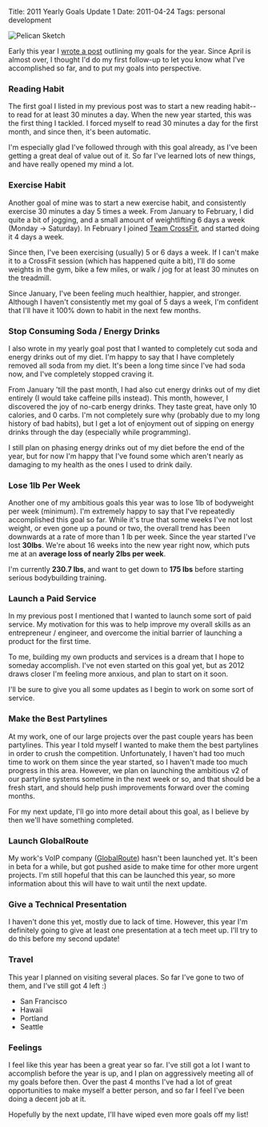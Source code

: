 Title: 2011 Yearly Goals Update 1
Date: 2011-04-24
Tags: personal development


![Pelican Sketch][]


Early this year I [wrote a post][] outlining my goals for the year.  Since
April is almost over, I thought I'd do my first follow-up to let you know what
I've accomplished so far, and to put my goals into perspective.


### Reading Habit

The first goal I listed in my previous post was to start a new reading habit--
to read for at least 30 minutes a day.  When the new year started, this was the
first thing I tackled.  I forced myself to read 30 minutes a day for the first
month, and since then, it's been automatic.

I'm especially glad I've followed through with this goal already, as I've been
getting a great deal of value out of it.  So far I've learned lots of new
things, and have really opened my mind a lot.


### Exercise Habit

Another goal of mine was to start a new exercise habit, and consistently
exercise 30 minutes a day 5 times a week.  From January to February, I did
quite a bit of jogging, and a small amount of weightlifting 6 days a week
(Monday -> Saturday).  In February I joined [Team CrossFit][], and started
doing it 4 days a week.

Since then, I've been exercising (usually) 5 or 6 days a week.  If I can't make
it to a CrossFit session (which has happened quite a bit), I'll do some weights
in the gym, bike a few miles, or walk / jog for at least 30 minutes on the
treadmill.

Since January, I've been feeling much healthier, happier, and stronger.
Although I haven't consistently met my goal of 5 days a week, I'm confident
that I'll have it 100% down to habit in the next few months.


### Stop Consuming Soda / Energy Drinks

I also wrote in my yearly goal post that I wanted to completely cut soda and
energy drinks out of my diet.  I'm happy to say that I have completely removed
all soda from my diet.  It's been a long time since I've had soda now, and I've
completely stopped craving it.

From January 'till the past month, I had also cut energy drinks out of my diet
entirely (I would take caffeine pills instead).  This month, however, I
discovered the joy of no-carb energy drinks.  They taste great, have only 10
calories, and 0 carbs.  I'm not completely sure why (probably due to my long
history of bad habits), but I get a lot of enjoyment out of sipping on energy
drinks through the day (especially while programming).

I still plan on phasing energy drinks out of my diet before the end of the
year, but for now I'm happy that I've found some which aren't nearly as
damaging to my health as the ones I used to drink daily.


### Lose 1lb Per Week

Another one of my ambitious goals this year was to lose 1lb of bodyweight per
week (minimum).  I'm extremely happy to say that I've repeatedly accomplished
this goal so far.  While it's true that some weeks I've not lost weight, or
even gone up a pound or two, the overall trend has been downwards at a rate of
more than 1 lb per week.  Since the year started I've lost **30lbs**.  We're
about 16 weeks into the new year right now, which puts me at an **average loss
of nearly 2lbs per week**.

I'm currently **230.7 lbs**, and want to get down to **175 lbs** before
starting serious bodybuilding training.


### Launch a Paid Service

In my previous post I mentioned that I wanted to launch some sort of paid
service.  My motivation for this was to help improve my overall skills as an
entrepreneur / engineer, and overcome the initial barrier of launching a product
for the first time.

To me, building my own products and services is a dream that I hope to someday
accomplish.  I've not even started on this goal yet, but as 2012 draws closer
I'm feeling more anxious, and plan to start on it soon.

I'll be sure to give you all some updates as I begin to work on some sort of
service.


### Make the Best Partylines

At my work, one of our large projects over the past couple years has been
partylines.  This year I told myself I wanted to make them the best partylines
in order to crush the competition.  Unfortunately, I haven't had too much time
to work on them since the year started, so I haven't made too much progress in
this area.  However, we plan on launching the ambitious v2 of our partyline
systems sometime in the next week or so, and that should be a fresh start, and
should help push improvements forward over the coming months.

For my next update, I'll go into more detail about this goal, as I believe by
then we'll have something completed.


### Launch GlobalRoute

My work's VoIP company ([GlobalRoute][]) hasn't been launched yet.  It's been
in beta for a while, but got pushed aside to make time for other more urgent
projects.  I'm still hopeful that this can be launched this year, so more
information about this will have to wait until the next update.


### Give a Technical Presentation

I haven't done this yet, mostly due to lack of time.  However, this year I'm
definitely going to give at least one presentation at a tech meet up.  I'll try
to do this before my second update!


### Travel

This year I planned on visiting several places.  So far I've gone to two of
them, and I've still got 4 left :)

-   San Francisco
-   Hawaii
-   Portland
-   Seattle


### Feelings

I feel like this year has been a great year so far.  I've still got a lot I
want to accomplish before the year is up, and I plan on aggressively meeting
all of my goals before then.  Over the past 4 months I've had a lot of great
opportunities to make myself a better person, and so far I feel I've been doing
a decent job at it.

Hopefully by the next update, I'll have wiped even more goals off my list!


  [Pelican Sketch]: |filename|/images/2011/pelican-sketch.png "Pelican Sketch"
  [wrote a post]: |filename|/articles/2010/what-im-doing-in-2011.md "What I'm Doing in 2011"
  [Team CrossFit]: http://www.teamcrossfit.com/ "Team CrossFit Woodland Hills, CA"
  [GlobalRoute]: http://globalroute.net/ "GlobalRoute"
